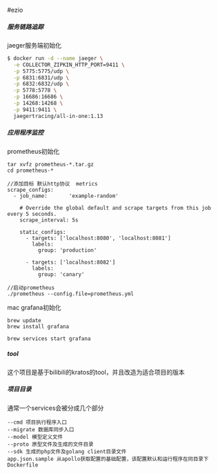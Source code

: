 #ezio

##### 服务链路追踪
jaeger服务端初始化
```bash
$ docker run -d --name jaeger \
  -e COLLECTOR_ZIPKIN_HTTP_PORT=9411 \
  -p 5775:5775/udp \
  -p 6831:6831/udp \
  -p 6832:6832/udp \
  -p 5778:5778 \
  -p 16686:16686 \
  -p 14268:14268 \
  -p 9411:9411 \
  jaegertracing/all-in-one:1.13
```

##### 应用程序监控
prometheus初始化
```
tar xvfz prometheus-*.tar.gz
cd prometheus-*

//添加目标 默认http协议  metrics
scrape_configs:
  - job_name:       'example-random'

    # Override the global default and scrape targets from this job every 5 seconds.
    scrape_interval: 5s

    static_configs:
      - targets: ['localhost:8080', 'localhost:8081']
        labels:
          group: 'production'

      - targets: ['localhost:8082']
        labels:
          group: 'canary'
          
//启动prometheus 
./prometheus --config.file=prometheus.yml
```

mac grafana初始化
```
brew update
brew install grafana

brew services start grafana
```

##### tool
这个项目是基于bilibili的kratos的tool，并且改造为适合项目的版本

##### 项目目录
通常一个services会被分成几个部分

    --cmd 项目执行程序入口
    --migrate 数据库同步入口
    --model 模型定义文件
    --proto 原型文件及生成的文件目录
    --sdk 生成的php文件及golang client目录文件
    app.json.sample 从apollo获取配置的基础配置，该配置默认和运行程序在同目录下
    Dockerfile